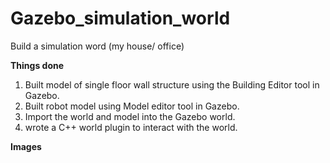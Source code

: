# Gazebo_simulation_world
Build a simulation word (my house/ office)

**Things done**
1. Built model of single floor wall structure using the Building Editor tool in Gazebo.
2. Built robot model using Model editor tool in Gazebo.
3. Import the world and model into the Gazebo world.
4. wrote a C++ world plugin to interact with the world.

**Images**
